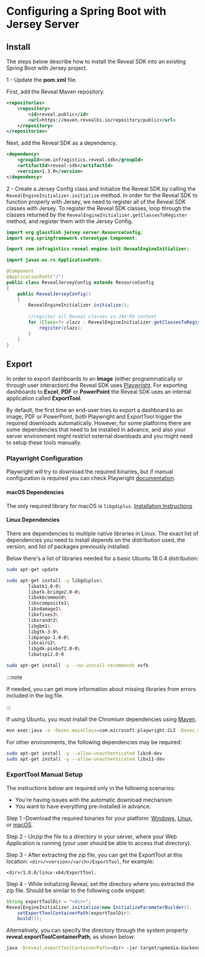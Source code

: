 # Configuring a Spring Boot with Jersey Server

## Install

The steps below describe how to install the Reveal SDK into an existing Spring Boot with Jersey project.

1 - Update the **pom.xml** file.

First, add the Reveal Maven repository.

```xml title="pom.xml"
<repositories>
    <repository>
        <id>reveal.public</id>
        <url>https://maven.revealbi.io/repository/public</url>
    </repository>	
</repositories>
```

Next, add the Reveal SDK as a dependency.

```xml title="pom.xml"
<dependency>
    <groupId>com.infragistics.reveal.sdk</groupId>
    <artifactId>reveal-sdk</artifactId>
    <version>1.3.0</version>
</dependency>
```

2 - Create a Jersey Config class and initialize the Reveal SDK by calling the `RevealEngineInitializer.initialize` method. In order for the Reveal SDK to function properly with Jersey, we need to register all of the Reveal SDK classes with Jersey. To register the Reveal SDK classes, loop through the classes returned by the `RevealEngineInitializer.getClassesToRegister` method, and register them with the Jersey Config.

```java title="RevealJerseyConfig.java"
import org.glassfish.jersey.server.ResourceConfig;
import org.springframework.stereotype.Component;

import com.infragistics.reveal.engine.init.RevealEngineInitializer;

import javax.ws.rs.ApplicationPath;

@Component
@ApplicationPath("/")
public class RevealJerseyConfig extends ResourceConfig 
{
    public RevealJerseyConfig()
    {
        RevealEngineInitializer.initialize();
        
        //register all Reveal classes in JAX-RS context
        for (Class<?> clazz : RevealEngineInitializer.getClassesToRegister()) {
        	register(clazz);
        }
    }
}
```

## Export

In order to export dashboards to an **Image** (either programmatically or through user interaction) the Reveal SDK uses [Playwright](https://playwright.dev/java/). For exporting dashboards to **Excel**, **PDF** or **PowerPoint** the Reveal SDK uses an internal application called **ExportTool**.

By default, the first time an end-user tries to export a dashboard to an image, PDF or PowerPoint, both Playwright and ExportTool trigger the required downloads automatically.  However, for some platforms there are some dependencies that need to be installed in advance, and also your server environment might restrict external downloads and you might need to setup these tools manually.

### Playwright Configuration

Playwright will try to download the required binaries, but if manual configuration is required you can check Playwright [documentation](https://playwright.dev/java/docs/intro).

#### macOS Dependencies

The only required library for macOS is `libgdiplus`. [Installation Instructions](https://learn.microsoft.com/th-th/dotnet/core/install/macos#libgdiplus)

#### Linux Dependencies

There are dependencies to multiple native libraries in Linux. The exact list of dependencies you need to install depends on the distribution used, the version, and list of packages previously installed.

Below there's a list of libraries needed for a basic Ubuntu 18.0.4 distribution:

```bash
sudo apt-get update

sudo apt-get install -y libgdiplus\
        libatk1.0-0\
        libatk-bridge2.0-0\
        libxkbcommon0\
        libxcomposite1\
        libxdamage1\
        libxfixes3\
        libxrandr2\
        libgbm1\
        libgtk-3-0\
        libpango-1.0-0\
        libcairo2\
        libgdk-pixbuf2.0-0\
        libatspi2.0-0    

sudo apt-get install -y --no-install-recommends xvfb 
```

:::note

If needed, you can get more information about missing libraries from errors included in the log file.

:::

If using Ubuntu, you must install the Chromium dependencies using [Maven](https://maven.apache.org/install.html).

```bash
mvn exec:java -e -Dexec.mainClass=com.microsoft.playwright.CLI -Dexec.args="install-deps chromium"
```

For other environments, the following dependencies may be required:

```bash
sudo apt-get install -y --allow-unauthenticated libc6-dev
sudo apt-get install -y --allow-unauthenticated libx11-dev
```

### ExportTool Manual Setup

The instructions below are required only in the following scenarios:
- You're having issues with the automatic download mechanism
- You want to have everything pre-installed in advance.

Step 1 -Download the required binaries for your platform: [Windows](https://download.infragistics.com/reveal/builds/sdk/java/ExportTool/1.0.0/win-x64.zip?gasource=(direct)&gamedium=(none)&gacampaign=(not%20set)&gaterm=&gagclid=&_ga=2.151744764.435154113.1670459953-590137784.1670459953), [Linux](https://download.infragistics.com/reveal/builds/sdk/java/ExportTool/1.0.0/linux-x64.zip?_ga=2.151744764.435154113.1670459953-590137784.1670459953), or [macOS](https://download.infragistics.com/reveal/builds/sdk/java/ExportTool/1.0.0/osx-x64.zip?_ga=2.151744764.435154113.1670459953-590137784.1670459953).

Step 2 - Unzip the file to a directory in your server, where your Web Application is running (your user should be able to access that directory).

Step 3 - After extracting the zip file, you can get the ExportTool at this location: `<dir>/<version>/<arch>/ExportTool`, for example:

`<dir>/1.0.0/linux-x64/ExportTool.`

Step 4 - While initializing Reveal, set the directory where you extracted the zip file. Should be similar to the following code snippet:

```java
String exportToolDir = "<dir>";
RevealEngineInitializer.initialize(new InitializeParameterBuilder().
    setExportToolContainerPath(exportToolDir).
    build());
```

Alternatively, you can specify the directory through the system property **reveal.exportToolContainerPath**, as shown below:

```bash
java -Dreveal.exportToolContainerPath=<dir> -jar target/upmedia-backend-spring.war
```